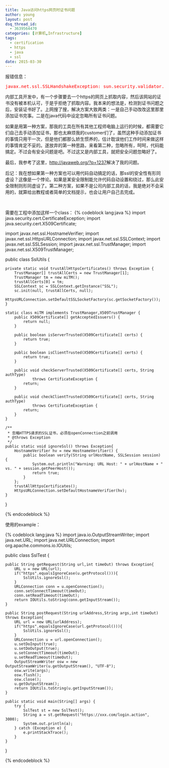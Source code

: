 ```yaml
---
title: Java访问https网页时证书问题
author: young
layout: post
dsq_thread_id:
  - 3639564470
categories: [计算机,Infrastructure]
tags:
  - certification
  - https
  - java
  - ssl
date: 2015-03-30
---
```

报错信息：

<pre class="lang:java decode:true"><span style="color: #ff0000;">javax.net.ssl.SSLHandshakeException: sun.security.validator.ValidatorException: PKIX path building failed: sun.security.provider.certpath.SunCertPathBuilderException: unable to find valid certification path to requested target</span></pre>

内部工具开发中，有一个步骤要去一个https的网页上抓取内容，然后该网站的证书没有被本机认可，于是乎拒绝了抓取内容。我本来的想法是，检测到证书问题之后，安装证书好了。上网搜了搜，解决方案大致两类：一是自己手动改改这里那里添加证书完事。二是在java代码中设定忽略所有证书问题。

如果是用第一种方案，那我的工具在所有其他工程师电脑上运行的时候，都需要它们自己去手动添加证书，那也太麻烦我的customer们了，虽然这种手动添加证书的事情只用干一次，但是他们都那么娇生惯养的，估计耽误他们工作时间来做这样的事情肯定不妥的。遂放弃的第一种思路，来看第二种，忽略所有，呵呵，代码能搞定。不过会有安全问题是吧。不过这又是内部工具，就把安全问题忽略好了。

<!--more-->

最后，我参考了这里，<a title="http://javaweb.org/?p=1237" href="http://javaweb.org/?p=1237" target="_blank">http://javaweb.org/?p=1237</a>解决了我的问题。

后记：我在想如果第一种方案也可以用代码自动搞定的话，那ssl的安全性有形同虚设？这像是一个悖论。如果是某安全限制能允许代码自动设置和绕过，那么此安全限制则形同虚设了。第二种方案，如果不是公司内部工具的话，我是绝对不会采用的，就算给出教程或者简单的文档提示，也会让用户自己去完成。

&nbsp;

需要在工程中添加这样一个class：
{% codeblock lang:java %}
import java.security.cert.CertificateException;
import java.security.cert.X509Certificate;
 
import javax.net.ssl.HostnameVerifier;
import javax.net.ssl.HttpsURLConnection;
import javax.net.ssl.SSLContext;
import javax.net.ssl.SSLSession;
import javax.net.ssl.TrustManager;
import javax.net.ssl.X509TrustManager;
 
public class SslUtils {
 
    private static void trustAllHttpsCertificates() throws Exception {
        TrustManager[] trustAllCerts = new TrustManager[1];
        TrustManager tm = new miTM();
        trustAllCerts[0] = tm;
        SSLContext sc = SSLContext.getInstance("SSL");
        sc.init(null, trustAllCerts, null);
        HttpsURLConnection.setDefaultSSLSocketFactory(sc.getSocketFactory());
    }
 
    static class miTM implements TrustManager,X509TrustManager {
        public X509Certificate[] getAcceptedIssuers() {
            return null;
        }
 
        public boolean isServerTrusted(X509Certificate[] certs) {
            return true;
        }
 
        public boolean isClientTrusted(X509Certificate[] certs) {
            return true;
        }
 
        public void checkServerTrusted(X509Certificate[] certs, String authType)
                throws CertificateException {
            return;
        }
 
        public void checkClientTrusted(X509Certificate[] certs, String authType)
                throws CertificateException {
            return;
        }
    }
     
    /**
     * 忽略HTTPS请求的SSL证书，必须在openConnection之前调用
     * @throws Exception
     */
    public static void ignoreSsl() throws Exception{
        HostnameVerifier hv = new HostnameVerifier() {
            public boolean verify(String urlHostName, SSLSession session) {
                System.out.println("Warning: URL Host: " + urlHostName + " vs. " + session.getPeerHost());
                return true;
            }
        };
        trustAllHttpsCertificates();
        HttpsURLConnection.setDefaultHostnameVerifier(hv);
    }
}

{% endcodeblock %}

使用的example：

{% codeblock lang:java %}
import java.io.OutputStreamWriter;
import java.net.URL;
import java.net.URLConnection;
import org.apache.commons.io.IOUtils;
 
public class SslTest {
     
    public String getRequest(String url,int timeOut) throws Exception{
        URL u = new URL(url);
        if("https".equalsIgnoreCase(u.getProtocol())){
            SslUtils.ignoreSsl();
        }
        URLConnection conn = u.openConnection();
        conn.setConnectTimeout(timeOut);
        conn.setReadTimeout(timeOut);
        return IOUtils.toString(conn.getInputStream());
    }
     
    public String postRequest(String urlAddress,String args,int timeOut) throws Exception{
        URL url = new URL(urlAddress);
        if("https".equalsIgnoreCase(url.getProtocol())){
            SslUtils.ignoreSsl();
        }
        URLConnection u = url.openConnection();
        u.setDoInput(true);
        u.setDoOutput(true);
        u.setConnectTimeout(timeOut);
        u.setReadTimeout(timeOut);
        OutputStreamWriter osw = new OutputStreamWriter(u.getOutputStream(), "UTF-8");
        osw.write(args);
        osw.flush();
        osw.close();
        u.getOutputStream();
        return IOUtils.toString(u.getInputStream());
    }
     
    public static void main(String[] args) {
        try {
            SslTest st = new SslTest();
            String a = st.getRequest("https://xxx.com/login.action", 3000);
            System.out.println(a);
        } catch (Exception e) {
            e.printStackTrace();
        }
    }
 
}

{% endcodeblock %}